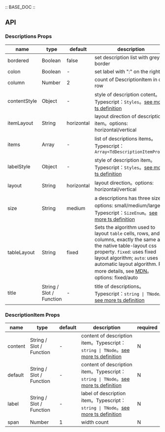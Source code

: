 :: BASE_DOC ::

## API

### Descriptions Props

name | type | default | description | required
-- | -- | -- | -- | --
bordered | Boolean | false | set description list with grey border | N
colon | Boolean | - | set label with ":" on the right | N
column | Number | 2 | count of DescriptionItem in one row | N
contentStyle | Object | - | style of description cotent。Typescript：`Styles`。[see more ts definition](https://github.com/Tencent/tdesign-vue-next/blob/develop/src/common.ts) | N
itemLayout | String | horizontal | layout direction of description item。options: horizontal/vertical | N
items | Array | - | list of descriptions items。Typescript：`Array<TdDescriptionItemProps>` | N
labelStyle | Object | - | style of description item。Typescript：`Styles`。[see more ts definition](https://github.com/Tencent/tdesign-vue-next/blob/develop/src/common.ts) | N
layout | String | horizontal | layout direction。options: horizontal/vertical | N
size | String | medium | a descriptions has three size。options: small/medium/large。Typescript：`SizeEnum`。[see more ts definition](https://github.com/Tencent/tdesign-vue-next/blob/develop/src/common.ts) | N
tableLayout | String | fixed | Sets the algorithm used to layout `table` cells, rows, and columns, exactly the same as the native table-layout css property. `fixed`: uses fixed layout algorithm; `auto`: uses automatic layout algorithm. For more details, see [MDN](https://developer.mozilla.org/en-US/docs/Web/CSS/table-layout)。options: fixed/auto | N
title | String / Slot / Function | - | title of descriptions。Typescript：`string \| TNode`。[see more ts definition](https://github.com/Tencent/tdesign-vue-next/blob/develop/src/common.ts) | N


### DescriptionItem Props

name | type | default | description | required
-- | -- | -- | -- | --
content | String / Slot / Function | - | content of description item。Typescript：`string \| TNode`。[see more ts definition](https://github.com/Tencent/tdesign-vue-next/blob/develop/src/common.ts) | N
default | String / Slot / Function | - | content of description item。Typescript：`string \| TNode`。[see more ts definition](https://github.com/Tencent/tdesign-vue-next/blob/develop/src/common.ts) | N
label | String / Slot / Function | - | label of description item。Typescript：`string \| TNode`。[see more ts definition](https://github.com/Tencent/tdesign-vue-next/blob/develop/src/common.ts) | N
span | Number | 1 | width count | N
